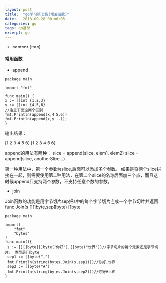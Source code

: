 ```yaml
---
layout: post
title:  "go学习第七篇(常用函数)"
date:   2018-09-28 00:06:05
categories: go
tags: go基础
excerpt: go
---
```


* content
{:toc}

#### 常用函数

- append

```
package main

import "fmt"

func main() {
x := []int {1,2,3}
y := []int {4,5,6}
//注意下面这两个区别
fmt.Println(append(x,4,5,6))
fmt.Println(append(x,y...));
}

```

输出结果：

[1 2 3 4 5 6]
[1 2 3 4 5 6]

append的用法有两种：
slice = append(slice, elem1, elem2)
slice = append(slice, anotherSlice...)

第一种用法中，第一个参数为slice,后面可以添加多个参数。
如果是将两个slice拼接在一起，则需要使用第二种用法，在第二个slice的名称后面加三个点，而且这时候append只支持两个参数，不支持任意个数的参数。

- join

Join函数的功能是用字节切片sep把s中的每个字节切片连成一个字节切片并返回.
func Join(s [][]byte,sep[]byte) []byte

```
package main

import(
    "fmt"
    "bytes"
)
func main(){
 s := [][]byte{[]byte("你好"),[]byte("世界")}//字节切片的每个元素还是字节切片。 类型是[]byte
 sep1 := []byte(",")
 fmt.Println(string(bytes.Join(s,sep1)))//你好,世界
 sep2 := []byte("#")
 fmt.Println(string(bytes.Join(s,sep2)))//你好#世界
}

```
